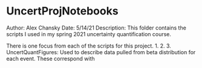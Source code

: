 # UncertProjNotebooks

Author: Alex Chansky
Date: 5/14/21
Description: This folder contains the scripts I used in my spring 2021 uncertainty quantification course.

There is one focus from each of the scripts for this project.
1. 
2. 
3. UncertQuantFigures: Used to describe data pulled from beta distribution for each event. These correspond
with 
